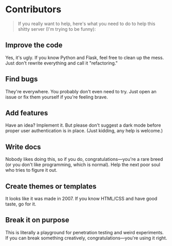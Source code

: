 # Contributors

> If you really want to help, here's what you need to do to help this shitty server (I'm trying to be funny):

## Improve the code
Yes, it's ugly. If you know Python and Flask, feel free to clean up the mess. Just don't rewrite everything and call it "refactoring."

## Find bugs
They're everywhere. You probably don't even need to try. Just open an issue or fix them yourself if you're feeling brave.

## Add features
Have an idea? Implement it. But please don't suggest a dark mode before proper user authentication is in place. (Just kidding, any help is welcome.)

## Write docs
Nobody likes doing this, so if you do, congratulations—you're a rare breed (or you don't like programming, which is normal). Help the next poor soul who tries to figure it out.

## Create themes or templates
It looks like it was made in 2007. If you know HTML/CSS and have good taste, go for it.

## Break it on purpose
This is literally a playground for penetration testing and weird experiments. If you can break something creatively, congratulations—you're using it right.